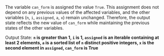 The variable `can_form` is assigned the value `True`. This assignment does not depend on any previous values of the affected variables, and the other variables (`n`, `i`, `assigned`, `a`, `x`) remain unchanged. Therefore, the output state reflects the new value of `can_form` while maintaining the previous states of the other variables.

Output State: **`n` is greater than 1, `i` is 1, `assigned` is an iterable containing at least 2 elements, `a` is a sorted list of `n` distinct positive integers, `x` is the second element in `assigned`, `can_form` is True**